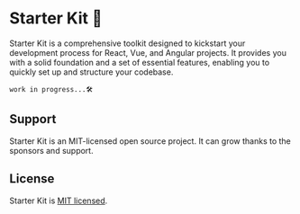 # Starter Kit 🚀

Starter Kit is a comprehensive toolkit designed to kickstart your development process for React, Vue, and Angular projects. It provides you with a solid foundation and a set of essential features, enabling you to quickly set up and structure your codebase.

```
work in progress...🛠️
```

## Support

Starter Kit is an MIT-licensed open source project. It can grow thanks to the sponsors and support.

## License

Starter Kit is [MIT licensed](LICENSE).
